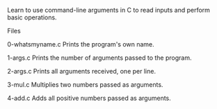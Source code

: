 Learn to use command-line arguments in C to read inputs and perform basic operations.

Files

0-whatsmyname.c
Prints the program's own name.

1-args.c
Prints the number of arguments passed to the program.

2-args.c
Prints all arguments received, one per line.

3-mul.c
Multiplies two numbers passed as arguments.

4-add.c
Adds all positive numbers passed as arguments.